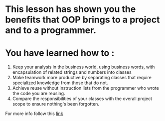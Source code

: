 # This lesson has shown you the benefits that OOP brings to a project and to a programmer.
# You have learned how to :
1. Keep your analysis in the business world, using business words, with encapsulation of related strings and numbers into classes
2. Make teamwork more productive by separating classes that require specialized knowledge from those that do not.
3. Achieve reuse without instruction lists from the programmer who wrote the code you are reusing.
4. Compare the responsibilities of your classes with the overall project scope to ensure nothing's been forgotten.

For more info follow this [link](https://medium.com/@abuoop123/the-important-of-laravel-service-container-f6f2fa11b04c)
